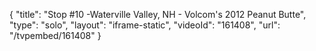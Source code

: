 {
    "title": "Stop #10 -Waterville Valley, NH - Volcom's 2012 Peanut Butte",
    "type": "solo",
    "layout": "iframe-static",
    "videoId": "161408",
    "url": "\/tvpembed\/161408"
}